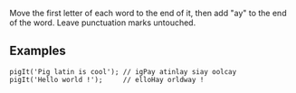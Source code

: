 <p>Move the first letter of each word to the end of it, then add "ay" to the end of the word. Leave punctuation marks untouched.</p>
<h2 id="examples">Examples</h2>
<pre><code class="language-javascript"><span class="cm-variable">pigIt</span>(<span class="cm-string">'Pig latin is cool'</span>); <span class="cm-comment">// igPay atinlay siay oolcay</span>
<span class="cm-variable">pigIt</span>(<span class="cm-string">'Hello world !'</span>);     <span class="cm-comment">// elloHay orldway !</span>
</code></pre>
<pre style="display: none;"><code class="language-objc"><span class="cm-variable">pigIt</span>(<span class="cm-variable">@</span><span class="cm-string">"Pig latin is cool"</span>); <span class="cm-comment">// =&gt; @"igPay atinlay siay oolcay"</span>
<span class="cm-variable">pigIt</span>(<span class="cm-variable">@</span><span class="cm-string">"Hello world !"</span>);     <span class="cm-comment">// =&gt; @"elloHay orldway !"</span>
</code></pre>
<pre style="display: none;"><code class="language-ruby"><span class="cm-variable">pig_it</span>(<span class="cm-string">'Pig latin is cool'</span>) <span class="cm-comment"># igPay atinlay siay oolcay</span>
<span class="cm-variable">pig_it</span>(<span class="cm-string">'Hello world !'</span>)     <span class="cm-comment"># elloHay orldway !</span>
</code></pre>
<pre style="display: none;"><code class="language-python"><span class="cm-variable">pig_it</span>(<span class="cm-string">'Pig latin is cool'</span>) <span class="cm-comment"># igPay atinlay siay oolcay</span>
<span class="cm-variable">pig_it</span>(<span class="cm-string">'Hello world !'</span>)     <span class="cm-comment"># elloHay orldway !</span>
</code></pre>
<pre style="display: none;"><code class="language-csharp"><span class="cm-variable">Kata</span>.<span class="cm-variable">PigIt</span>(<span class="cm-string">"Pig latin is cool"</span>); <span class="cm-comment">// igPay atinlay siay oolcay</span>
<span class="cm-variable">Kata</span>.<span class="cm-variable">PigIt</span>(<span class="cm-string">"Hello world !"</span>);     <span class="cm-comment">// elloHay orldway !</span>
</code></pre>
<pre style="display: none;"><code class="language-C++">pig_it("Pig latin is cool");   // igPay atinlay siay oolcay
pig_it("Hello world !");       // elloHay orldway
</code></pre>
<pre style="display: none;"><code class="language-Java">PigLatin.pigIt('Pig latin is cool'); // igPay atinlay siay oolcay
PigLatin.pigIt('Hello world !');     // elloHay orldway !
</code></pre>
<pre style="display: none;"><code class="language-clojure"><span class="cm-bracket">(</span><span class="cm-builtin">piglatin/pig-it</span> <span class="cm-string">"Pig latin is cool"</span><span class="cm-bracket">)</span> <span class="cm-comment">; "igPay atinlay siay oolcay"</span>
<span class="cm-bracket">(</span><span class="cm-builtin">piglatin/pig-it</span> <span class="cm-string">"Hello world !"</span><span class="cm-bracket">)</span>     <span class="cm-comment">; "elloHay orldway !"</span>
</code></pre>
<pre style="display: none;"><code class="language-typescript"><span class="cm-variable">pigIt</span>(<span class="cm-string">'Pig latin is cool'</span>); <span class="cm-comment">// igPay atinlay siay oolcay</span>
<span class="cm-variable">pigIt</span>(<span class="cm-string">'Hello world !'</span>);     <span class="cm-comment">// elloHay orldway !</span>
</code></pre>
<pre style="display: none;"><code class="language-cobol">      PigIt str <span class="cm-builtin">=</span> <span class="cm-string">'</span><span class="cm-string">Pig latin is cool'</span> <span class="cm-builtin">=</span><span class="cm-builtin">&gt;</span> result <span class="cm-builtin">=</span> <span class="cm-string">'</span><span class="cm-string">igPay atinlay siay oolcay'</span>
      PigIt str <span class="cm-builtin">=</span> <span class="cm-string">'</span><span class="cm-string">Hello world !'</span>     <span class="cm-builtin">=</span><span class="cm-builtin">&gt;</span> result <span class="cm-builtin">=</span> <span class="cm-string">'</span><span class="cm-string">elloHay orldway !</span>
</code></pre>
